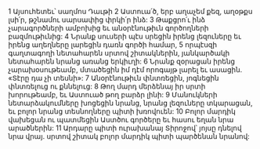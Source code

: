 1 Այսուհետեւ՝ սաղմոս Դաւթի
2 Աստուա՛ծ, երբ աղաչեմ քեզ, աղօթքս լսի՛ր,
թշնամու սարսափից փրկի՛ր ինձ:
3 Թաքցրո՛ւ ինձ չարագործների ամբոխից
եւ անօրէնութիւն գործողների բազմութիւնից:
4 Նրանք սուսերի պէս սրեցին իրենց լեզուները
եւ իրենց աղեղները լարեցին դառն գործի համար,
5 որպէսզի գաղտագողի նետահարեն սրտով շիտակներին,
յանկարծակի նետահարեն նրանց առանց երկիւղի:
6 Նրանք զօրացան իրենց չարախօսութեամբ,
մտածեցին իմ դէմ որոգայթ լարել
եւ ասացին. «Տէրը դա չի տեսնի»:
7 Անօրէնութիւն փնտռեցին,
յոգնեցին փնտռելուց ու քննելուց:
8 Թող մարդ մերձենայ իր սրտի խորութեամբ,
եւ Աստուած թող բարձր լինի:
9 Մանուկների նետարձակումները խոցեցին նրանց,
նրանց լեզուները տկարացան,
եւ բոլոր նրանց տեսնողները պիտի խռովուեն:
10 Բոլոր մարդիկ վախեցան ու պատմեցին Աստծու գործերը
եւ հասու եղան նրա արածներին:
11 Արդարը պիտի ուրախանայ Տիրոջով՝
յոյսը դնելով նրա վրայ.
սրտով շիտակ բոլոր մարդիկ պիտի պարծենան նրանով:

